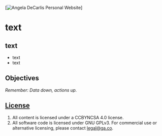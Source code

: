 [![Angela DeCarlis Personal Website](http://imgur.com/a/o6g3Y)]

# text


## text

-   text
-   text

## Objectives

*Remember: Data down, actions up.*

## [License](LICENSE)

1.  All content is licensed under a CC­BY­NC­SA 4.0 license.
1.  All software code is licensed under GNU GPLv3. For commercial use or
    alternative licensing, please contact legal@ga.co.
